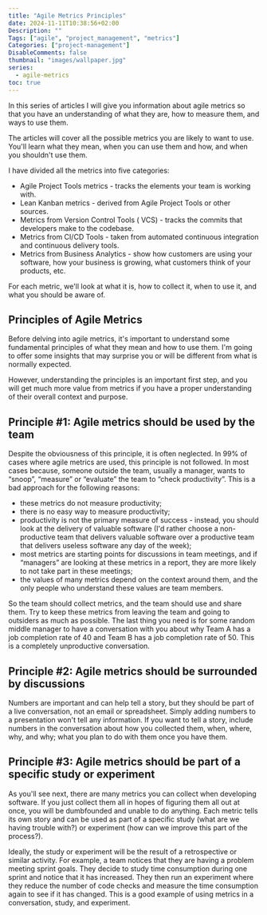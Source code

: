 ```yaml
---
title: "Agile Metrics Principles"
date: 2024-11-11T10:38:56+02:00
Description: ""
Tags: ["agile", "project_management", "metrics"]
Categories: ["project-management"]
DisableComments: false
thumbnail: "images/wallpaper.jpg"
series:
  - agile-metrics
toc: true
---
```


In this series of articles I will give you information about agile metrics so that you have an understanding of what they are, how to measure them, and ways to use them.

The articles will cover all the possible metrics you are likely to want to use. You'll learn what they mean, when you can use them and how, and when you shouldn't use them.

I have divided all the metrics into five categories:
- Agile Project Tools metrics  - tracks the elements your team is working with.
- Lean Kanban metrics  - derived from Agile Project Tools or other sources.
- Metrics from Version Control Tools ( VCS) - tracks the commits that developers make to the codebase.
- Metrics from CI/CD Tools - taken from automated continuous integration and continuous delivery tools.
- Metrics  from Business Analytics - show how customers are using your software, how your business is growing, what customers think of your products, etc.

For each metric, we'll look at what it is, how to collect it, when to use it, and what you should be aware of.

## Principles of Agile Metrics

Before delving into agile metrics, it's important to understand some fundamental principles of what they mean and how to use them. I'm going to offer some insights that may surprise you or will be different from what is normally expected.

However, understanding the principles is an important first step, and you will get much more value from metrics if you have a proper understanding of their overall context and purpose.

## Principle #1: Agile metrics should be used by the team

Despite the obviousness of this principle, it is often neglected. In 99% of cases where agile metrics are used, this principle is not followed. In most cases because, someone outside the team, usually a manager, wants to “snoop”, “measure” or “evaluate” the team to “check productivity”. This is a bad approach for the following reasons:
- these metrics do not measure productivity;
- there is no easy way to measure productivity;
- productivity is not the primary measure of success - instead, you should look at the delivery of valuable software (I'd rather choose a non-productive team that delivers valuable software over a productive team that delivers useless software any day of the week);
- most metrics are starting points for discussions in team meetings, and if “managers” are looking at these metrics in a report, they are more likely to not take part in these meetings;
- the values of many metrics depend on the context around them, and the only people who understand these values are team members.

So the team should collect metrics, and the team should use and share them. Try to keep these metrics from leaving the team and going to outsiders as much as possible. The last thing you need is for some random middle manager to have a conversation with you about why Team A has a job completion rate of 40 and Team B has a job completion rate of 50. This is a completely unproductive conversation.

## Principle #2: Agile metrics should be surrounded by discussions

Numbers are important and can help tell a story, but they should be part of a live conversation, not an email or spreadsheet. Simply adding numbers to a presentation won't tell any information. If you want to tell a story, include numbers in the conversation about how you collected them, when, where, why, and why; what you plan to do with them once you have them.

## Principle #3: Agile metrics should be part of a specific study or experiment

As you'll see next, there are many metrics you can collect when developing software. If you just collect them all in hopes of figuring them all out at once, you will be dumbfounded and unable to do anything. Each metric tells its own story and can be used as part of a specific study (what are we having trouble with?) or experiment (how can we improve this part of the process?).

Ideally, the study or experiment will be the result of a retrospective or similar activity. For example, a team notices that they are having a problem meeting sprint goals. They decide to study time consumption during one sprint and notice that it has increased. They then run an experiment where they reduce the number of code checks and measure the time consumption again to see if it has changed. This is a good example of using metrics in a conversation, study, and experiment.

